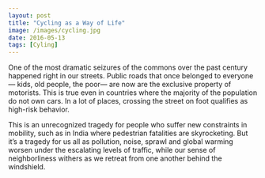 ```yaml
---
layout: post
title: "Cycling as a Way of Life"
image: /images/cycling.jpg
date: 2016-05-13
tags: [Cyling]
---
```


One of the most dramatic seizures of the commons over the past century 
happened right in our streets. Public roads that once belonged to 
everyone— kids, old people, the poor— are now are the exclusive 
property of motorists. This is true even in countries where the 
majority of the population do not own cars. In a lot of places, 
crossing the street on foot qualifies as high-risk behavior.

This is an unrecognized tragedy for people who suffer new constraints 
in mobility, such as in India where pedestrian fatalities are 
skyrocketing. But it’s a tragedy for us all as pollution, noise, sprawl 
and global warming worsen under the escalating levels of traffic, while 
our sense of neighborliness withers as we retreat from one another 
behind the windshield.
